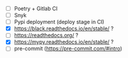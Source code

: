 - [ ] Poetry + Gitlab CI
- [ ] Snyk
- [ ] Pypi deployment (deploy stage in CI)
- [x] https://black.readthedocs.io/en/stable/ ?
- [ ] https://readthedocs.org/ ? 
- [x] https://mypy.readthedocs.io/en/stable/ ? 
- [ ] pre-commit (https://pre-commit.com/#intro)
